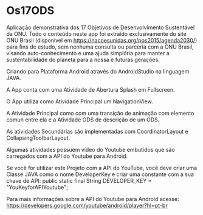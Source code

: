 # Os17ODS
Aplicação demonstrativa dos 17 Objetivos de Desenvolvimento Sustentável da ONU.
Todo o conteúdo neste app foi extraído exclusivamente do site ONU Brasil (disponível em https://nacoesunidas.org/pos2015/agenda2030/) para fins de estudo, sem nenhuma consulta ou parceria com a ONU Brasil, visando auto-conhecimento e uma ajuda simplória para manter a sustentabilidade do planeta para a nossa e futuras gerações.

  Criando para Plataforma Android através do AndroidStudio na linguagem JAVA.
  
  A App conta com uma Atividade de Abertura Splash em Fullscreen. 
  
  O App utiliza  como Atividade Principal um NavigationView.
  
  A Atividade Principal como com uma transição de animação com elemento comun entre ela e a Atividade ODS de descrição de um ODS.
  
  As atividades Secundárias são implementadas com CoordinatorLayout e CollapsingToolbarLayout.  
  
  Algumas atividades possuem vídeo do Youtube embutidos que são carregados com a API do Youtube para Android.
  
  Se você for utilizar este Projeto com a API do YouTube, você deve criar uma Classe JAVA como o nome DeveloperKey e criar uma constante com a sua chave de API:
    public static final String DEVELOPER_KEY = "YouKeyforAPIYoutube";
    
  Para mais informações sobre a API do Youtube para Android acesse: https://developers.google.com/youtube/android/player?hl=pt-br
